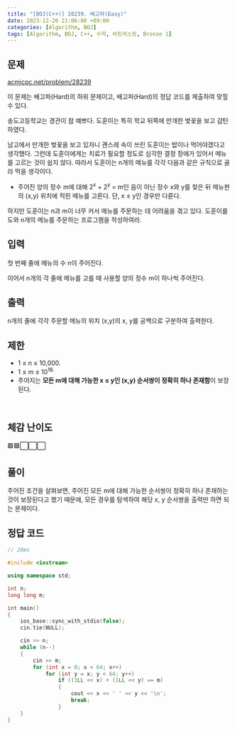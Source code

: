 ```yaml
---
title: "[BOJ(C++)] 28239. 배고파(Easy)"
date: 2023-12-20 21:06:00 +09:00
categories: [Algorithm, BOJ]
tags: [Algorithm, BOJ, C++, 수학, 비트마스킹, Bronze 1]
---
```

## **문제**
[acmicpc.net/problem/28239](https://www.acmicpc.net/problem/28239)
<br>

이 문제는 배고파(Hard)의 하위 문제이고, 배고파(Hard)의 정답 코드를 제출하여 맞힐 수 있다.

송도고등학교는 경관이 참 예쁘다. 도훈이는 특히 학교 뒤쪽에 만개한 벚꽃을 보고 감탄하였다.

남고에서 만개한 벚꽃을 보고 있자니 괜스레 속이 쓰린 도훈이는 밥이나 먹어야겠다고 생각했다. 그런데 도훈이에게는 치료가 필요할 정도로 심각한 결정 장애가 있어서 메뉴를 고르는 것이 쉽지 않다. 따라서 도훈이는 n개의 메뉴를 각각 다음과 같은 규칙으로 골라 먹을 생각이다.

- 주어진 양의 정수 m에 대해 2<sup>x</sup> + 2<sup>y</sup> = m인 음이 아닌 정수 x와 y를 찾은 뒤 메뉴판의 (x,y) 위치에 적힌 메뉴를 고른다. 단, x ≤ y인 경우만 다룬다.

하지만 도훈이는 n과 m이 너무 커서 메뉴를 주문하는 데 어려움을 겪고 있다. 도훈이를 도와 n개의 메뉴를 주문하는 프로그램을 작성하여라.
<br>

## **입력**
첫 번째 줄에 메뉴의 수 n이 주어진다.

이어서 n개의 각 줄에 메뉴를 고를 때 사용할 양의 정수 m이 하나씩 주어진다.
<br>

## **출력**
n개의 줄에 각각 주문할 메뉴의 위치 (x,y)의 x, y를 공백으로 구분하여 출력한다.
<br>

## **제한**
- 1 ≤ n ≤ 10,000.
- 1 ≤ m ≤ 10<sup>18.
- 주어지는 **모든 m에 대해 가능한 x ≤ y인 (x,y) 순서쌍이 정확히 하나 존재함**이 보장된다.
<br>

## **체감 난이도**
🟩🟩⬜⬜⬜
<br>

## **풀이**
주어진 조건을 살펴보면, 주어진 모든 m에 대해 가능한 순서쌍이 정확히 하나 존재하는 것이 보장된다고 했기 때문에, 모든 경우를 탐색하여 해당 x, y 순서쌍을 출력만 하면 되는 문제이다.
<br>

## **정답 코드**
```c++
// 28ms

#include <iostream>

using namespace std;

int n;
long long m;

int main()
{
    ios_base::sync_with_stdio(false);
    cin.tie(NULL);

    cin >> n;
    while (n--)
    {
        cin >> m;
        for (int x = 0; x < 64; x++)
            for (int y = x; y < 64; y++)
                if ((1LL << x) + (1LL << y) == m)
                {
                    cout << x << ' ' << y << '\n';
                    break;
                }
    }
}
```
